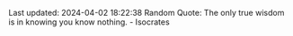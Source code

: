 Last updated: 2024-04-02 18:22:38
Random Quote: The only true wisdom is in knowing you know nothing. - Isocrates